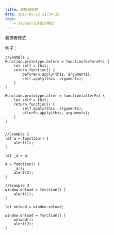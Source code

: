 ```yaml
---
title: 装饰者模式
date: 2017-05-25 21:54:32
tags:
	- Javascript设计模式
---
```




装饰者模式


<!--more-->


例子：

	//Example 1
	Function.prototype.before = function(beforeFn) {
	    let self = this;
	    return function() {
	        beforeFn.apply(this, arguments);
	        self.apply(this, arguments);
	    }
	}
	
	Function.prototype.after = function(afterFn) {
	    let self = this;
	    return function() {
	        self.apply(this, arguments);
	        afterFn.apply(this, arguments);
	    }
	}
	
	
	//Example 2
	let a = function() {
	    alert(1);
	}
	
	let _a = a;
	
	a = function() {
	    _a();
	    alert(2);
	}
	
	//Example 3
	window.onload = function() {
	    alert(1);
	}
	
	let onload = window.onload;
	
	window.onload = function() {
	    onload();
	    alert(2);
	}